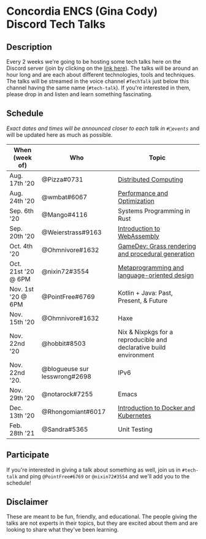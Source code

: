 # Concordia ENCS (Gina Cody) Discord Tech Talks

## Description
Every 2 weeks we're going to be hosting some tech talks here on the Discord server (join by clicking on the [link here](https://discord.com/invite/concoengrcs)). The talks will be around an hour long and are each about different technologies, tools and techniques. The talks will be streamed in the voice channel `#TechTalk` just below this channel having the same name (`#tech-talk`). If you're interested in them, please drop in and listen and learn something fascinating.

## Schedule
*Exact dates and times will be announced closer to each talk in `#📆events`* and will be updated here as much as possible.

| When (week of)      | Who                           | Topic                                                                          |
|---------------------|-------------------------------|--------------------------------------------------------------------------------|
| Aug. 17th '20       | @Pizza#0731                   | [Distributed Computing](distributed-systems/)                                  |
| Aug. 24th '20       | @wmbat#6067                   | [Performance and Optimization](performance-optimization/)                      |
| Sep. 6th '20        | @Mango#4116                   | Systems Programming in Rust                                                    |
| Sep. 20th '20       | @Weierstrass#9163             | [Introduction to WebAssembly](intro-to-wasm/)                                  |
| Oct. 4th '20        | @Ohmnivore#1632               | [GameDev: Grass rendering and procedural generation](gamedev-grass-rendering/) |
| Oct. 21st '20 @ 6PM | @nixin72#3554                 | [Metaprogramming and language-oriented design](metaprogramming/)               |
| Nov. 1st '20 @ 6PM  | @PointFree#6769               | Kotlin + Java: Past, Present, & Future                                         |
| Nov. 15th '20       | @Ohmnivore#1632               | Haxe                                                                           |
| Nov. 22nd '20       | @hobbit#8503                  | Nix & Nixpkgs for a reproducible and declarative build environment             |
| Nov. 22nd '20.      | @blogueuse sur lesswrong#2698 | IPv6                                                                           |
| Nov. 29th '20       | @notarock#7255                | Emacs                                                                          |
| Dec. 13th '20       | @Rhongomiant#6017             | [Introduction to Docker and Kubernetes](docker-kubernetes/)                    |
| Feb. 28th '21       | @Sandra#5365                  | Unit Testing                                                                   |

## Participate
If you're interested in giving a talk about something as well, join us in `#tech-talk` and ping `@PointFree#6769` or `@nixin72#3554` and we'll add you to the schedule! 

## Disclaimer
These are meant to be fun, friendly, and educational. The people giving the talks are not experts in their topics, but they are excited about them and are looking to share what they've been learning.
